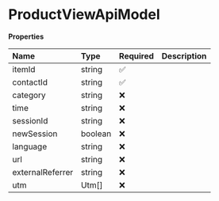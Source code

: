 # ProductViewApiModel

**Properties**

| Name             | Type    | Required | Description |
| :--------------- | :------ | :------- | :---------- |
| itemId           | string  | ✅       |             |
| contactId        | string  | ✅       |             |
| category         | string  | ❌       |             |
| time             | string  | ❌       |             |
| sessionId        | string  | ❌       |             |
| newSession       | boolean | ❌       |             |
| language         | string  | ❌       |             |
| url              | string  | ❌       |             |
| externalReferrer | string  | ❌       |             |
| utm              | Utm[]   | ❌       |             |

<!-- This file was generated by liblab | https://liblab.com/ -->
